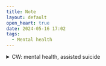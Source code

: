 ```yaml
---
title: Note
layout: default
open_heart: true
date: 2024-05-16 17:02
tags:
  - Mental health
---
```


<details><summary>CW: mental health, assisted suicide</summary>    

[Dutch woman, 29, granted euthanasia approval on grounds of mental suffering](https://www.theguardian.com/society/article/2024/may/16/dutch-woman-euthanasia-approval-grounds-of-mental-suffering).

“I feel relief.”

Chronic Insomnia is just not quite depression. I watched some videos people posted on YouTube addressing to her, and all those "there's always something to try"s are just completely missing the point. But I can only speak for myself.

I am very interested how they assess this.

</details>
